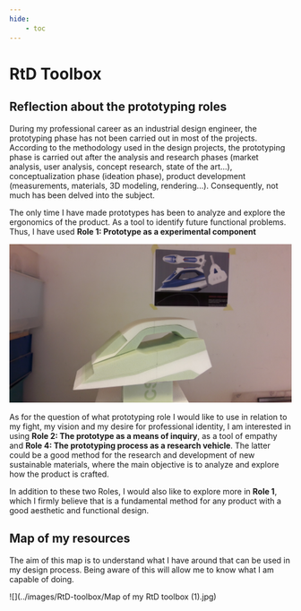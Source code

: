 ```yaml
---
hide:
    - toc
---
```


# **RtD Toolbox**
## Reflection about the prototyping roles

During my professional career as an industrial design engineer, the prototyping phase has not been carried out in most of the projects. According to the methodology used in the design projects, the prototyping phase is carried out after the analysis and research phases (market analysis, user analysis, concept research, state of the art...), conceptualization phase (ideation phase), product development (measurements, materials, 3D modeling, rendering...). Consequently, not much has been delved into the subject. 

The only time I have made prototypes has been to analyze and explore the ergonomics of the product. As a tool to identify future functional problems. Thus, I have used **Role 1: Prototype as a experimental component** 

![](../images/RtD-toolbox/1.jpg)

As for the question of what prototyping role I would like to use in relation to my fight, my vision and my desire for professional identity, I am interested in using **Role 2: The prototype as a means of inquiry**, as a tool of empathy and **Role 4: The prototyping process as a research vehicle**. The latter could be a good method for the research and development of new sustainable materials, where the main objective is to analyze and explore how the product is crafted. 

In addition to these two Roles, I would also like to explore more in **Role 1**, which I firmly believe that is a fundamental method for any product with a good aesthetic and functional design.

## Map of my resources

The aim of this map is to understand what I have around that can be used in my design process.  Being aware of this will allow me to know what I am capable of doing.

![](../images/RtD-toolbox/Map of my RtD toolbox (1).jpg)